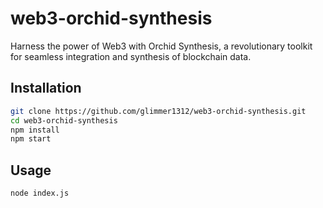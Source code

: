 # web3-orchid-synthesis

Harness the power of Web3 with Orchid Synthesis, a revolutionary toolkit for seamless integration and synthesis of blockchain data.

## Installation

```bash
git clone https://github.com/glimmer1312/web3-orchid-synthesis.git
cd web3-orchid-synthesis
npm install
npm start
```

## Usage
```bash
node index.js
```
